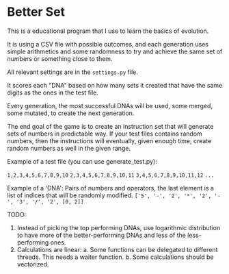 # Better Set

This is a educational program that I use to learn the basics of evolution.

It is using a CSV file with possible outcomes, and each generation uses
simple arithmetics and some randomness to try and achieve the same set
of numbers or something close to them.

All relevant settings are in the `settings.py` file.

It scores each "DNA" based on how many sets it created that have the same digits
as the ones in the test file.

Every generation, the most successful DNAs will be used, some merged, some mutated,
to create the next generation.

The end goal of the game is to create an instruction set  that will generate sets
of numbers in predictable way. If your test files contains random numbers, then the
instructions will eventually, given enough time, create random numbers as well in
the given range.

Example of a test file (you can use generate_test.py):

`1,2,3,4,5,6,7,8,9,10`
`2,3,4,5,6,7,8,9,10,11`
`3,4,5,6,7,8,9,10,11,12`
`...`

Example of a 'DNA':
Pairs of numbers and operators, the last element is a list of indices that will be randomly
modified.
`['5', '-', '2', '*', '2', '-', '3', '/', '2', [0, 2]]`

TODO:

1. Instead of picking the top performing DNAs, use logarithmic distribution to have more of the
   better-performing DNAs and less of the less-performing ones.
2. Calculations are linear:
    a. Some functions can be delegated to different threads. This needs a waiter function.
    b. Some calculations should be vectorized.
